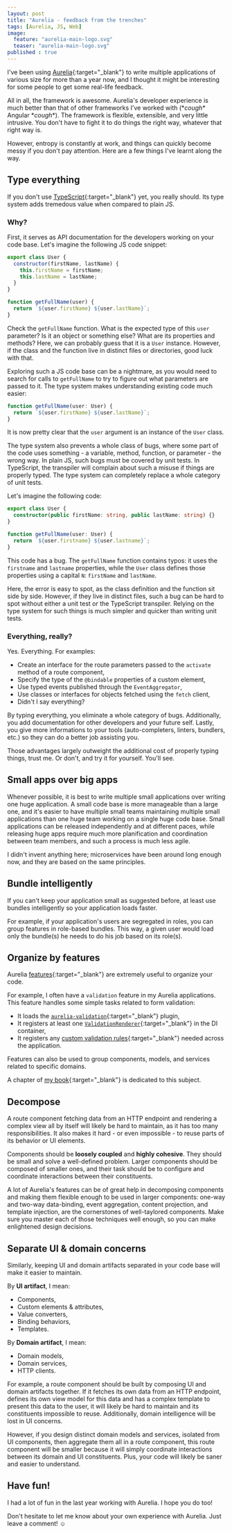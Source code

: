 ```yaml
---
layout: post
title: "Aurelia - feedback from the trenches"
tags: [Aurelia, JS, Web]
image:
  feature: "aurelia-main-logo.svg"
  teaser: "aurelia-main-logo.svg"
published : true
---
```


I've been using [Aurelia](http://aurelia.io/){:target="_blank"} to write multiple applications of 
various size for more than a year now, and I thought it might be interesting for some people to get 
some real-life feedback.

All in all, the framework is awesome. Aurelia's developer experience is much better than that of
other frameworks I've worked with (\**cough*\* Angular \**cough*\*). The framework is flexible, 
extensible, and very little intrusive. You don't have to fight it to do things the right way, whatever 
that right way is.

However, entropy is constantly at work, and things can quickly become messy if you don't pay attention.
Here are a few things I've learnt along the way.

## Type everything

If you don't use [TypeScript](https://www.typescriptlang.org/){:target="_blank"} yet, you really should.
Its type system adds tremedous value when compared to plain JS.

### Why?

First, it serves as API documentation for the developers working on your code base. Let's imagine the 
following JS code snippet:

```js
export class User {
  constructor(firstName, lastName) {
    this.firstName = firstName;
    this.lastName = lastName;
  }
}

function getFullName(user) {
  return `${user.firstName} ${user.lastName}`;
}
```

Check the `getFullName` function. What is the expected type of this `user` parameter? Is it an object or 
something else? What are its properties and methods? Here, we can probably guess that it is a `User` 
instance. However, if the class and the function live in distinct files or directories, good luck with that.

Exploring such a JS code base can be a nightmare, as you would need to search for calls to `getFullName` 
to try to figure out what parameters are passed to it. The type system makes understanding existing code
much easier:

```ts
function getFullName(user: User) {
  return `${user.firstName} ${user.lastName}`;
}
```

It is now pretty clear that the `user` argument is an instance of the `User` class.

The type system also prevents a whole class of bugs, where some part of the code uses something -
a variable, method, function, or parameter - the wrong way. In plain JS, such bugs must be
covered by unit tests. In TypeScript, the transpiler will complain about such a misuse if things are properly
typed. The type system can completely replace a whole category of unit tests.

Let's imagine the following code:
```typescript
export class User {
  constructor(public firstName: string, public lastName: string) {}
}

function getFullName(user: User) {
  return `${user.firstname} ${user.lastname}`;
}
```

This code has a bug. The `getFullName` function contains typos: it uses the `firstname` and `lastname`
properties, while the `User` class defines those properties using a capital `N`: `firstName` and
`lastName`.

Here, the error is easy to spot, as the class definition and the function sit side by side. However,
if they live in distinct files, such a bug can be hard to spot without either a unit test or the 
TypeScript transpiler. Relying on the type system for such things is much simpler and quicker than 
writing unit tests.

### Everything, really?

Yes. Everything. For examples:

* Create an interface for the route parameters passed to the `activate` method of a route component,
* Specify the type of the `@bindable` properties of a custom element,
* Use typed events published through the `EventAggregator`,
* Use classes or interfaces for objects fetched using the `fetch` client,
* Didn't I say everything?

By typing everything, you eliminate a whole category of bugs. Additionally, you add documentation
for other developers and your future self. Lastly, you give more informations to your tools
(auto-completers, linters, bundlers, etc.) so they can do a better job assisting you.

Those advantages largely outweight the additional cost of properly typing things, trust me.
Or don't, and try it for yourself. You'll see.

## Small apps over big apps

Whenever possible, it is best to write multiple small applications over writing one huge application.
A small code base is more manageable than a large one, and it's easier to have multiple small teams 
maintaining multiple small applications than one huge team working on a single huge code base.
Small applications can be released independently and at different paces, while releasing huge apps
require much more planification and coordination between team members, and such a process is much less
agile.

I didn't invent anything here; microservices have been around long enough now, and they are based on the
same principles.

## Bundle intelligently

If you can't keep your application small as suggested before, at least use bundles intelligently so your 
application loads faster.

For example, if your application's users are segregated in roles, you can group features 
in role-based bundles. This way, a given user would load only the bundle(s) he needs to do his job
based on its role(s).

## Organize by features

Aurelia [features](http://aurelia.io/hub.html#/doc/article/aurelia/framework/latest/app-configuration-and-startup/6){:target="_blank"}
are extremely useful to organize your code.

For example, I often have a `validation` feature in my Aurelia applications. This feature handles
some simple tasks related to form validation:

* It loads the 
  [`aurelia-validation`](http://aurelia.io/hub.html#/doc/article/aurelia/validation/latest/validation-basics){:target="_blank"}
  plugin,
* It registers at least one 
  [`ValidationRenderer`](http://aurelia.io/hub.html#/doc/article/aurelia/validation/latest/validation-basics/7){:target="_blank"}
  in the DI container,
* It registers any
  [custom validation rules](http://aurelia.io/hub.html#/doc/article/aurelia/validation/latest/validation-basics/10){:target="_blank"}
  needed across the application.

Features can also be used to group components, models, and services related to specific domains.

A chapter of [my book](https://www.packtpub.com/web-development/learning-aurelia){:target="_blank"} is 
dedicated to this subject.

## Decompose

A route component fetching data from an HTTP endpoint and rendering a complex view all by itself will
likely be hard to maintain, as it has too many responsibilities. It also makes it hard - or even impossible -
to reuse parts of its behavior or UI elements.

Components should be **loosely coupled** and **highly cohesive**. They should be small and solve a 
well-defined problem. Larger components should be composed of smaller ones, and their task should be
to configure and coordinate interactions between their constituents.

A lot of Aurelia's features can be of great help in decomposing components and making them flexible
enough to be used in larger components: one-way and two-way data-binding, event aggregation,
content projection, and template injection, are the cornerstones of well-taylored components. Make
sure you master each of those techniques well enough, so you can make enlightened design decisions.

## Separate UI & domain concerns

Similarly, keeping UI and domain artifacts separated in your code base will make it easier
to maintain.

By **UI artifact**, I mean:

* Components,
* Custom elements & attributes,
* Value converters,
* Binding behaviors,
* Templates.

By **Domain artifact**, I mean:

* Domain models,
* Domain services,
* HTTP clients.

For example, a route component should be built by composing UI and domain artifacts together.
If it fetches its own data from an HTTP endpoint, defines its own view model for this data and has a complex
template to present this data to the user, it will likely be hard to maintain and its constituents
impossible to reuse. Additionally, domain intelligence will be lost in UI concerns.

However, if you design distinct domain models and services, isolated from UI components, then
aggregate them all in a route component, this route component will be smaller because it will simply coordinate 
interactions between its domain and UI constituents. Plus, your code will likely be saner and easier to 
understand.

## Have fun!

I had a lot of fun in the last year working with Aurelia. I hope you do too!

Don't hesitate to let me know about your own experience with Aurelia. Just leave a comment! ☺